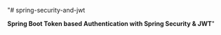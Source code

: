 "# spring-security-and-jwt 

**Spring Boot Token based Authentication with Spring Security & JWT**" 

